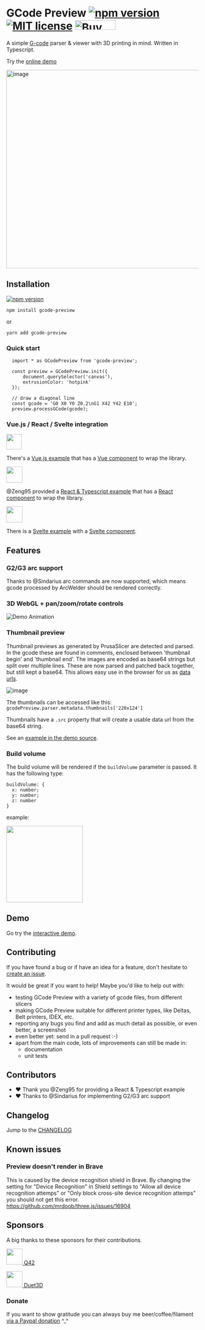 # GCode Preview [![npm version](http://img.shields.io/npm/v/gcode-preview.svg?style=flat)](https://npmjs.org/package/gcode-preview "View this project on npm") [![MIT license](http://img.shields.io/badge/license-MIT-brightgreen.svg)](http://opensource.org/licenses/MIT) <a href="https://www.buymeacoffee.com/remcoder" target="_blank"><img src="https://cdn.buymeacoffee.com/buttons/default-orange.png" alt="Buy Me A Coffee" height="25" width="106"></a>
A simple [G-code](https://en.wikipedia.org/wiki/G-code) parser & viewer with 3D printing in mind. Written in Typescript.

Try the [online demo](https://gcode-preview.web.app/)

<img width="519" alt="image" src="https://github.com/remcoder/gcode-preview/assets/461650/623b21e6-bbac-4124-8c92-83eb163782c6">



## Installation
[![npm version](http://img.shields.io/npm/v/gcode-preview.svg?style=flat)](https://npmjs.org/package/gcode-preview "View this project on npm") 

 `npm install gcode-preview`

or

`yarn add gcode-preview`


### Quick start

```  
  import * as GCodePreview from 'gcode-preview';

  const preview = GCodePreview.init({
      document.querySelector('canvas'),
      extrusionColor: 'hotpink'
  });
  
  // draw a diagonal line
  const gcode = 'G0 X0 Y0 Z0.2\nG1 X42 Y42 E10';
  preview.processGCode(gcode);
```

### Vue.js / React / Svelte integration
<img src="https://vuejs.org/logo.svg" height="40px" />

 There's a [Vue.js example](https://github.com/remcoder/gcode-preview/tree/develop/vue-demo) that has a [Vue component](https://github.com/remcoder/gcode-preview/blob/develop/vue-demo/src/components/GCodePreview.vue) to wrap the library.

 <img src="https://reactjs.org/favicon.ico" height="42px"/>
 
 @Zeng95 provided a [React & Typescript example](https://github.com/remcoder/gcode-preview/tree/develop/react-typescript-demo) that has a [React component](https://github.com/remcoder/gcode-preview/blob/develop/react-typescript-demo/src/components/GCodePreview.tsx) to wrap the library.
 
 <img src='https://svelte.dev/favicon.png' height='42px' />
 
 There is a [Svelte example](https://github.com/remcoder/gcode-preview/tree/develop/svelte-demo) with a [Svelte component](https://github.com/remcoder/gcode-preview/blob/develop/svelte-demo/src/lib/GCodePreview.svelte).

## Features

### G2/G3 arc support
Thanks to @Sindarius arc commands are now supported, which means gcode processed by ArcWelder should be rendered correctly.


### 3D WebGL + pan/zoom/rotate controls
![Demo Animation](../assets/benchy.gif?raw=true)

### Thumbnail preview
Thumbnail previews as generated by PrusaSlicer are detected and parsed. In the gcode these are found in comments, enclosed between 'thumbnail begin' and 'thumbnail end'. The images are encoded as base64 strings but split over multiple lines. These are now parsed and patched back together, but still kept a base64. This allows easy use in the browser for us as [data urls](https://developer.mozilla.org/en-US/docs/Web/HTTP/Basics_of_HTTP/Data_URIs).

![image](https://user-images.githubusercontent.com/461650/133330840-d11e4681-e265-45d0-b1d9-633ef285d972.png)

The thumbnails can be accessed like this: 
`gcodePreview.parser.metadata.thumbnails['220x124']`

Thumbnails have a `.src` property that will create a usable data url from the base64 string.

See an [example in the demo source](https://github.com/remcoder/gcode-preview/blob/v2.5.0/demo/demo.js#L190-L204).

### Build volume
The build volume will be rendered if the `buildVolume` parameter is passed. It has the following type: 
```
buildVolume: { 
  x: number; 
  y: number; 
  z: number
}
```

example:

<img src='https://user-images.githubusercontent.com/461650/103179898-c014a100-4890-11eb-8a25-13415c26f0f4.png' width=200>

## Demo
Go try the [interactive demo](https://gcode-preview.web.app/).


## Contributing
If you have found a bug or if have an idea for a feature, don't hesitate to [create an issue](https://github.com/remcoder/gcode-preview/issues/new).

It would be great if you want to help! Maybe you'd like to help out with:
 
 - testing GCode Preview with a variety of gcode files, from different slicers
 - making GCode Preview suitable for different printer types, like Deltas, Belt printers, IDEX, etc.
 - reporting any bugs you find and add as much detail as possible, or even better, a screenshot
 - even better yet: send in a pull request :-)
 - apart from the main code, lots of improvements can still be made in:
   - documentation
   - unit tests

## Contributors 
- ❤️ Thank you @Zeng95 for providing a React & Typescript example
- ❤️ Thanks to @Sindarius for implementing G2/G3 arc support

## Changelog
Jump to the [CHANGELOG](CHANGELOG.md)
## Known issues
### Preview doesn't render in Brave
This is caused by the device recognition shield in Brave. By changing the setting for "Device Recognition" in Shield settings to "Allow all device recognition attemps" or "Only block cross-site device recognition attemps" you should not get this error.
https://github.com/mrdoob/three.js/issues/16904

## Sponsors

A big thanks to these sponsors for their contributions. 

[<img width=42 src="http://logo.q42.com/q42-logo.svg" /> Q42 ](http://q42.com)

[<img width=42 src="https://www.duet3d.com/image/catalog/logo/50_blue_wifi.png"> Duet3D](https://www.duet3d.com/)


### Donate
If you want to show gratitude you can always buy me beer/coffee/filament 
[via a Paypal donation](https://www.paypal.com/paypalme/my/profile ) ^_^

